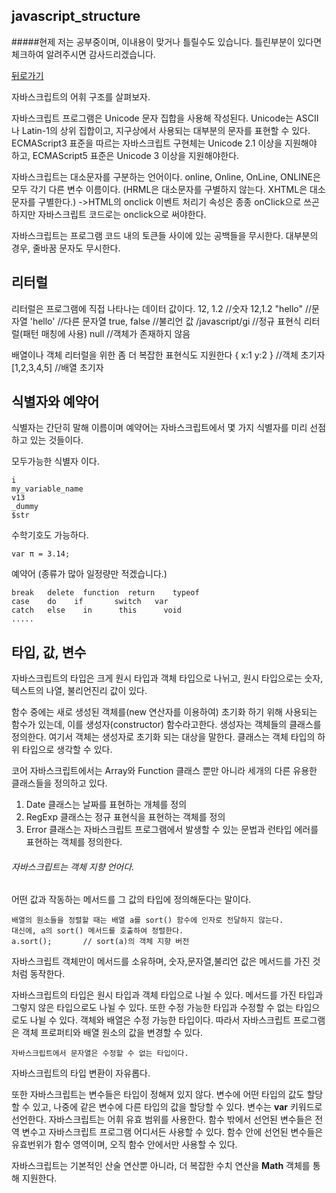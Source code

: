 ## javascript_structure

#####현제 저는 공부중이며, 이내용이 맞거나 틀릴수도 있습니다. 틀린부분이 있다면 체크하여 알려주시면 감사드리겠습니다.

[뒤로가기](/javascript/README.md)

자바스크립트의 어휘 구조를 살펴보자.

자바스크립트 프로그램은 Unicode 문자 집합을 사용해 작성된다.
Unicode는 ASCII나 Latin-1의 상위 집합이고, 지구상에서 사용되는 대부분의 문자를 표현할 수 있다.
ECMAScript3 표준을 따르는 자바스크립트 구현체는 Unicode 2.1 이상을 지원해야 하고, ECMAScript5 표준은 Unicode 3 이상을 지원해야한다.

자바스크립트는 대소문자를 구분하는 언어이다.
online, Online, OnLine, ONLINE은 모두 각기 다른 변수 이름이다.
(HRML은 대소문자를 구별하지 않는다. XHTML은 대소문자를 구별한다.)
->HTML의 onclick 이벤트 처리기 속성은 종종 onClick으로 쓰곤 하지만 자바스크립트 코드로는 onclick으로 써야한다.

자바스크립트는 프로그램 코드 내의 토큰들 사이에 있는 공백들을 무시한다. 대부분의 경우, 줄바꿈 문자도 무시한다.

## 리터럴
리터럴은 프로그램에 직접 나타나는 데이터 값이다.
12, 1.2			//숫자 12,1.2
"hello"			//문자열
'hello'			//다른 문자열
true, false		//불리언 값
/javascript/gi	//정규 표현식 리터럴(패턴 매칭에 사용)
null			//객체가 존재하지 않음

배열이나 객체 리터럴을 위한 좀 더 복잡한 표현식도 지원한다
{ x:1 y:2 }		//객체 초기자
[1,2,3,4,5]		//배열 초기자

## 식별자와 예약어
식별자는 간단히 말해 이름이며 예약어는 자바스크립트에서 몇 가지 식별자를 미리 선점하고 있는 것들이다.

모두가능한 식별자 이다.
```
i
my_variable_name
v13
_dummy
$str
```

수학기호도 가능하다.
```
var π = 3.14;
```

예약어 (종류가 많아 일정량만 적겠습니다.)
```
break   delete  function  return    typeof
case    do	  if 	   switch	var
catch   else	in		this      void
.....
```

## 타입, 값, 변수
자바스크립트의 타입은 크게 원시 타입과 객체 타입으로 나뉘고, 원시 타입으로는 숫자, 텍스트의 나열, 불리언진리 값이 있다.

함수 중에는 새로 생성된 객체를(new 연산자를 이용하여) 초기화 하기 위해 사용되는 함수가 있는데, 이를 생성자(constructor) 함수라고한다.
생성자는 객체들의 클래스를 정의한다. 여기서 객체는 생성자로 초기화 되는 대상을 말한다. 클래스는 객체 타입의 하위 타입으로 생각할 수 있다.

코어 자바스크립트에서는 Array와 Function 클래스 뿐만 아니라 세개의 다른 유용한 클래스들을 정의하고 있다.
1. Date 클래스는 날짜를 표현하는 개체를 정의
2. RegExp 클래스는 정규 표현식을 표현하는 객체를 정의
3. Error 클래스는 자바스크립트 프로그램에서 발생할 수 있는 문법과 런타입 에러를 표현하는 객체를 정의한다.

###### 자바스크립트는 객체 지향 언어다.
어떤 값과 작동하는 메서드를 그 값의 타입에 정의해둔다는 말이다. 
```
배열의 원소들을 정렬할 때는 배열 a를 sort() 함수에 인자로 전달하지 않는다.
대신에, a의 sort() 메서드를 호출하여 정렬한다. 
a.sort();		// sort(a)의 객체 지향 버전
```

자바스크립트 객체만이 메서드를 소유하며, 숫자,문자열,불리언 값은 메서드를 가진 것처럼 동작한다.

자바스크립트의 타입은 원시 타입과 객체 타입으로 나뉠 수 있다.
메서드를 가진 타입과 그렇지 않은 타입으로도 나뉠 수 있다. 또한 수정 가능한 타입과 수정할 수 없는 타입으로도 나뉠 수 있다.
객체와 배열은 수정 가능한 타입이다. 따라서 자바스크립트 프로그램은 객체 프로퍼티와 배열 원소의 값을 변경할 수 있다.
```
자바스크립트에서 문자열은 수정할 수 없는 타입이다.
```
자바스크립트의 타입 변환이 자유롭다.

또한 자바스크립트는 변수들은 타입이 정해져 있지 않다. 변수에 어떤 타입의 값도 할당할 수 있고, 나중에 같은 변수에 다른 타입의 값을 할당할 수 있다.
변수는 **var** 키워드로 선언한다. 자바스크립트는 어휘 유효 범위를 사용한다. 함수 밖에서 선언된 변수들은 전역 변수고 자바스크립트 프로그램 어디서든 사용할 수 있다. 함수 안에 선언된 변수들은 유효번위가 함수 영역이며, 오직 함수 안에서만 사용할 수 있다.

자바스크립트는 기본적인 산술 연산뿐 아니라, 더 복잡한 수치 연산을 **Math** 객체를 통해 지원한다.
